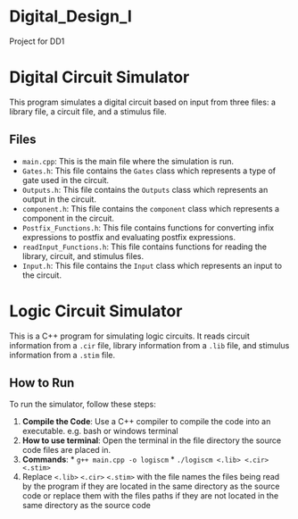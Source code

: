 # Digital_Design_I
Project for DD1

# Digital Circuit Simulator

This program simulates a digital circuit based on input from three files: a library file, a circuit file, and a stimulus file. 

## Files

- `main.cpp`: This is the main file where the simulation is run.
- `Gates.h`: This file contains the `Gates` class which represents a type of gate used in the circuit.
- `Outputs.h`: This file contains the `Outputs` class which represents an output in the circuit.
- `component.h`: This file contains the `component` class which represents a component in the circuit.
- `Postfix_Functions.h`: This file contains functions for converting infix expressions to postfix and evaluating postfix expressions.
- `readInput_Functions.h`: This file contains functions for reading the library, circuit, and stimulus files.
- `Input.h`: This file contains the `Input` class which represents an input to the circuit.


# Logic Circuit Simulator

This is a C++ program for simulating logic circuits. It reads circuit information from a `.cir` file, library information from a `.lib` file, and stimulus information from a `.stim` file.

## How to Run

To run the simulator, follow these steps:

1. **Compile the Code**: Use a C++ compiler to compile the code into an executable. e.g. bash or windows terminal
2. **How to use terminal**: Open the terminal in the file directory the source code files are placed in.
3. **Commands**:  * `g++ main.cpp -o logiscm`
                  * `./logiscm <.lib> <.cir> <.stim>`
4. Replace `<.lib>` `<.cir>` `<.stim>` with the file names the files being read by the program if they are located in the same directory as the source code or replace them with the files paths if they are not located in the same directory as the source code
